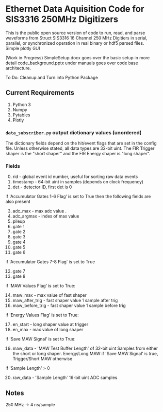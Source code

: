 
# Ethernet Data Aquisition Code for SIS3316 250MHz Digitizers 

This is the public open source version of code to run, read, and parse waveforms from Struct SIS3316 16 Channel 250 MHz Digitiers in serial, parallel, or synchronized operation in real binary or hdf5 parsed files. Simple plotly GUI

(Work in Progress) SimpleSetup.docx goes over the basic setup in more detail
code_background.pptx under manuals goes over code base architecture.

To Do: Cleanup and Turn into Python Package

## Current Requirements

1. Python 3
2. Numpy
3. Pytables
4. Plotly

### `data_subscriber.py` output dictionary values (unordered)
The dictionary fields depend on the hit/event flags that are set in the config file. Unless otherwise stated, all data types are 32-bit uint. The FIR Trigger shaper is the "short shaper" and the FIR Energy shaper is "long shaper". 

### Fields
0) rid - global event id number, useful for sorting raw data events
1) timestamp - 64-bit uint in samples (depends on clock frequency)
2) det - detector ID, first det is 0
  
if 'Accumulator Gates 1-6 Flag' is set to True then the following fields are also present

3) adc_max - max adc value . 
4) adc_argmax - index of max value
5) pileup 
6) gate 1
7) gate 2
8) gate 3
9) gate 4
10) gate 5
11) gate 6

if 'Accumulator Gates 7-8 Flag' is set to True

12) gate 7
13) gate 8
  
if 'MAW Values Flag' is set to True:

14) maw_max - max value of fast shaper
15) maw_after_trig - fast shaper value 1 sample after trig
16) maw_before_trig - fast shaper value 1 sample before trig
  
if 'Energy Values Flag' is set to True:

17) en_start - long shaper value at trigger
18) en_max - max value of long shaper
  
if 'Save MAW Signal' is set to True:

19) maw_data - 'MAW Test Buffer Length' of 32-bit uint Samples from either the short or long shaper. Energy/Long MAW if 'Save MAW Signal' is true, Trigger/Short MAW otherwise
  
if 'Sample Length' > 0

20) raw_data - 'Sample Length' 16-bit uint ADC samples

## Notes

250 MHz -> 4 ns/sample
